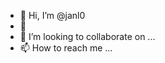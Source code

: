 - 👋 Hi, I’m @janl0
- 🌱 
- 💞️ I’m looking to collaborate on ...
- 📫 How to reach me ...

<!---
janl0/janl0 is a ✨ special ✨ repository because its `README.md` (this file) appears on your GitHub profile.
You can click the Preview link to take a look at your changes.
--->
